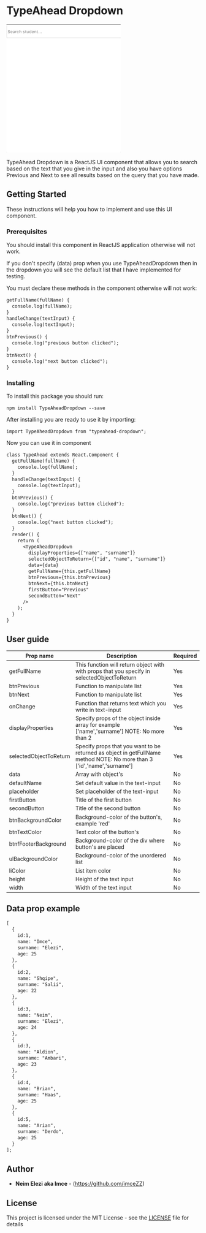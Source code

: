 # TypeAhead Dropdown

![](typeAheadDropdownGIF.gif)

TypeAhead Dropdown is a ReactJS UI component that allows you to search based on the text that you give in the input and also you have options Previous and Next to see all results based on the query that you have made.

## Getting Started

These instructions will help you how to implement and use this UI component.

### Prerequisites

You should install this component in ReactJS application otherwise will not work.

If you don't specify (data) prop when you use TypeAheadDropdown then in the dropdown you will see the default list that I have implemented for testing.

You must declare these methods in the component otherwise will not work:

```
getFullName(fullName) {
  console.log(fullName);
}
handleChange(textInput) {
  console.log(textInput);
}
btnPrevious() {
  console.log("previous button clicked");
}
btnNext() {
  console.log("next button clicked");
}
```

### Installing

To install this package you should run:

```
npm install TypeAheadDropdown --save
```

After installing you are ready to use it by importing:

```
import TypeAheadDropdown from "typeahead-dropdown";
```

Now you can use it in component

```
class TypeAhead extends React.Component {
  getFullName(fullName) {
    console.log(fullName);
  }
  handleChange(textInput) {
    console.log(textInput);
  }
  btnPrevious() {
    console.log("previous button clicked");
  }
  btnNext() {
    console.log("next button clicked");
  }
  render() {
    return (
      <TypeAheadDropdown
        displayProperties={["name", "surname"]}
        selectedObjectToReturn={["id", "name", "surname"]}
        data={data}
        getFullName={this.getFullName}
        btnPrevious={this.btnPrevious}
        btnNext={this.btnNext}
        firstButton="Previous"
        secondButton="Next"
      />
    );
  }
}
```

## User guide

| Prop name              | Description                                                                                                             | Required |
| ---------------------- | ----------------------------------------------------------------------------------------------------------------------- | -------- |
| getFullName            | This function will return object with with props that you specify in selectedObjectToReturn                             | Yes      |
| btnPrevious            | Function to manipulate list                                                                                             | Yes      |
| btnNext                | Function to manipulate list                                                                                             | Yes      |
| onChange               | Function that returns text which you write in text-input                                                                | Yes      |
| displayProperties      | Specify props of the object inside array for example ['name','surname'] NOTE: No more than 2                            | Yes      |
| selectedObjectToReturn | Specify props that you want to be returned as object in getFullName method NOTE: No more than 3 ['id','name','surname'] | Yes      |
| data                   | Array with object's                                                                                                     | No       |
| defaultName            | Set default value in the text-input                                                                                     | No       |
| placeholder            | Set placeholder of the text-input                                                                                       | No       |
| firstButton            | Title of the first button                                                                                               | No       |
| secondButton           | Title of the second button                                                                                              | No       |
| btnBackgroundColor     | Background-color of the button's, example 'red'                                                                         | No       |
| btnTextColor           | Text color of the button's                                                                                              | No       |
| btnfFooterBackground   | Background-color of the div where button's are placed                                                                   | No       |
| ulBackgroundColor      | Background-color of the unordered list                                                                                  | No       |
| liColor                | List item color                                                                                                         | No       |
| height                 | Height of the text input                                                                                                | No       |
| width                  | Width of the text input                                                                                                 | No       |

## Data prop example

```
[
  {
    id:1,
    name: "Imce",
    surname: "Elezi",
    age: 25
  },
  {
    id:2,
    name: "Shqipe",
    surname: "Salii",
    age: 22
  },
  {
    id:3,
    name: "Neim",
    surname: "Elezi",
    age: 24
  },
  {
    id:3,
    name: "Aldion",
    surname: "Ambari",
    age: 23
  },
  {
    id:4,
    name: "Brian",
    surname: "Haas",
    age: 25
  },
  {
    id:5,
    name: "Arian",
    surname: "Derdo",
    age: 25
  }
];
```

## Author

- **Neim Elezi aka Imce** - (https://github.com/imceZZ)

## License

This project is licensed under the MIT License - see the [LICENSE](LICENSE) file for details
